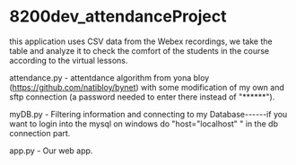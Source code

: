 # 8200dev_attendanceProject
 
this application uses CSV data from the Webex recordings, we take the table and analyze it to check the comfort of the students in the course according to the virtual lessons.

attendance.py - attentdance algorithm from yona bloy (https://github.com/natibloy/bynet) with some modification of my own and sftp connection (a password needed to enter there instead of "******").

myDB.py - Filtering information and connecting to my Database------if you want to login into the mysql on windows do "host="localhost" " in the db connection part.

app.py - Our web app.
